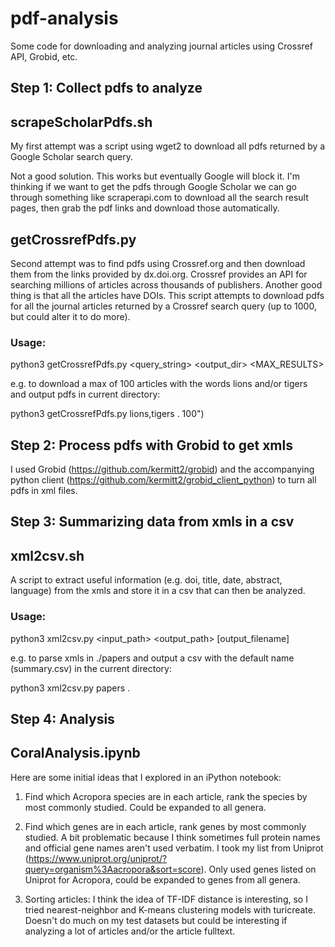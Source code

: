 # pdf-analysis
Some code for downloading and analyzing journal articles using Crossref API, Grobid, etc.

## Step 1: Collect pdfs to analyze

## scrapeScholarPdfs.sh

My first attempt was a script using wget2 to download all pdfs returned by a Google Scholar search query.

Not a good solution. This works but eventually Google will block it. I'm thinking if we want to get the pdfs through Google Scholar we can go through something like scraperapi.com to download all the search result pages, then grab the pdf links and download those automatically.

## getCrossrefPdfs.py

Second attempt was to find pdfs using Crossref.org and then download them from the links provided by dx.doi.org. Crossref provides an API for searching millions of articles across thousands of publishers. Another good thing is that all the articles have DOIs. This script attempts to download pdfs for all the journal articles returned by a Crossref search query (up to 1000, but could alter it to do more).

### Usage:

python3 getCrossrefPdfs.py <query_string> <output_dir> <MAX_RESULTS>

e.g. to download a max of 100 articles with the words lions and/or tigers and output pdfs in current directory:

python3 getCrossrefPdfs.py lions,tigers . 100")

## Step 2: Process pdfs with Grobid to get xmls

I used Grobid (https://github.com/kermitt2/grobid) and the accompanying python client (https://github.com/kermitt2/grobid_client_python) to turn all pdfs in xml files.

## Step 3: Summarizing data from xmls in a csv

## xml2csv.sh

A script to extract useful information (e.g. doi, title, date, abstract, language) from the xmls and store it in a csv that can then be analyzed.

### Usage:

python3 xml2csv.py <input_path> <output_path> [output_filename]

e.g. to parse xmls in ./papers and output a csv with the default name (summary.csv) in the current directory:

python3 xml2csv.py papers .

## Step 4: Analysis

## CoralAnalysis.ipynb

Here are some initial ideas that I explored in an iPython notebook:

1) Find which Acropora species are in each article, rank the species by most commonly studied. Could be expanded to all genera.

2) Find which genes are in each article, rank genes by most commonly studied. A bit problematic because I think sometimes full protein names and official gene names aren't used verbatim. I took my list from Uniprot (https://www.uniprot.org/uniprot/?query=organism%3Aacropora&sort=score). Only used genes listed on Uniprot for Acropora, could be expanded to genes from all genera.

3) Sorting articles: I think the idea of TF-IDF distance is interesting, so I tried nearest-neighbor and K-means clustering models with turicreate. Doesn't do much on my test datasets but could be interesting if analyzing a lot of articles and/or the article fulltext.
